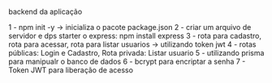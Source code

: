 backend da aplicação

1 - npm init -y -> inicializa o pacote package.json
2 - criar um arquivo de servidor e dps starter o express: npm install express
3 - rota para cadastro, rota para acessar, rota para listar usuarios -> utilizando token jwt
4 - rotas públicas: Login e Cadastro, Rota privada: Listar usuario
5 - utilizando prisma para manipualr o banco de dados
6 - bcrypt para encriptar a senha
7 - Token JWT para liberação de acesso
